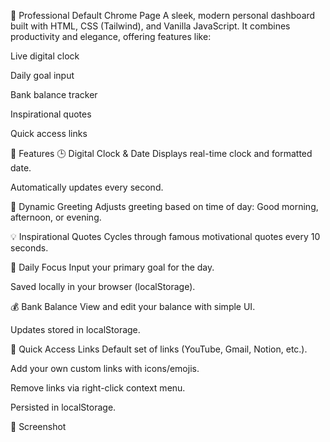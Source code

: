 🧠 Professional Default Chrome Page
A sleek, modern personal dashboard built with HTML, CSS (Tailwind), and Vanilla JavaScript. It combines productivity and elegance, offering features like:

Live digital clock

Daily goal input

Bank balance tracker

Inspirational quotes

Quick access links

🚀 Features
🕒 Digital Clock & Date
Displays real-time clock and formatted date.

Automatically updates every second.

💬 Dynamic Greeting
Adjusts greeting based on time of day: Good morning, afternoon, or evening.

💡 Inspirational Quotes
Cycles through famous motivational quotes every 10 seconds.

🎯 Daily Focus
Input your primary goal for the day.

Saved locally in your browser (localStorage).

💰 Bank Balance
View and edit your balance with simple UI.

Updates stored in localStorage.

🔗 Quick Access Links
Default set of links (YouTube, Gmail, Notion, etc.).

Add your own custom links with icons/emojis.

Remove links via right-click context menu.

Persisted in localStorage.

📸 Screenshot
